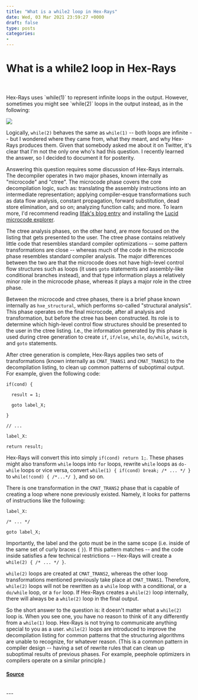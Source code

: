 ```yaml
---
title: "What is a while2 loop in Hex-Rays"
date: Wed, 03 Mar 2021 23:59:27 +0000
draft: false
type: posts
categories: 
- 
---
```

# What is a while2 loop in Hex-Rays

<br/>

<br/>
Hex-Rays uses `while(1)` to represent infinite loops in the output. However, sometimes you might see `while(2)` loops in the output instead, as in the following:

![](https://images.squarespace-cdn.com/content/v1/53a64cc2e4b0c63fc41a3320/1614815319717-D85HI28B45S200VISPLM/while2.png?format=1000w)

Logically, `while(2)` behaves the same as `while(1)` -- both loops are infinite -- but I wondered where they came from, what they meant, and why Hex-Rays produces them. Given that somebody asked me about it on Twitter, it's clear that I'm not the only one who's had this question. I recently learned the answer, so I decided to document it for posterity.

Answering this question requires some discussion of Hex-Rays internals. The decompiler operates in two major phases, known internally as "microcode" and "ctree". The microcode phase covers the core decompilation logic, such as: translating the assembly instructions into an intermediate representation; applying compiler-esque transformations such as data flow analysis, constant propagation, forward substitution, dead store elimination, and so on; analyzing function calls; and more. To learn more, I'd recommend reading [Ilfak's blog entry](https://www.hex-rays.com/blog/microcode-in-pictures/) and installing the [Lucid microcode explorer](https://github.com/gaasedelen/lucid).

The ctree analysis phases, on the other hand, are more focused on the listing that gets presented to the user. The ctree phase contains relatively little code that resembles standard compiler optimizations -- some pattern transformations are close -- whereas much of the code in the microcode phase resembles standard compiler analysis. The major differences between the two are that the microcode does not have high-level control flow structures such as loops (it uses `goto` statements and assembly-like conditional branches instead), and that type information plays a relatively minor role in the microcode phase, whereas it plays a major role in the ctree phase.

Between the microcode and ctree phases, there is a brief phase known internally as `hxe_structural`, which performs so-called "structural analysis". This phase operates on the final microcode, after all analysis and transformation, but before the ctree has been constructed. Its role is to determine which high-level control flow structures should be presented to the user in the ctree listing. I.e., the information generated by this phase is used during ctree generation to create `if`, `if/else`, `while`, `do/while`, `switch`, and `goto` statements.

After ctree generation is complete, Hex-Rays applies two sets of transformations (known internally as `CMAT_TRANS1` and `CMAT_TRANS2`) to the decompilation listing, to clean up common patterns of suboptimal output. For example, given the following code:

```
if(cond) {
```

```
  result = 1;
```

```
  goto label_X;
```

```
}
```

```
// ...
```

```
label_X:
```

```
return result;
```

Hex-Rays will convert this into simply `if(cond) return 1;`. These phases might also transform `while` loops into `for` loops, rewrite `while` loops as `do-while` loops or vice versa, convert `while(1) { if(cond) break; /* ... */ }` to `while(!cond) { /*...*/ }`, and so on.

There is one transformation in the `CMAT_TRANS2` phase that is capable of creating a loop where none previously existed. Namely, it looks for patterns of instructions like the following:

```
label_X:
```

```
/* ... */
```

```
goto label_X;
```

Importantly, the label and the goto must be in the same scope (i.e. inside of the same set of curly braces `{` `}`). If this pattern matches -- and the code inside satisfies a few technical restrictions -- Hex-Rays will create a `while(2) { /* ... */ }`.

`while(2)` loops are created at `CMAT_TRANS2`, whereas the other loop transformations mentioned previously take place at `CMAT_TRANS1`. Therefore, `while(2)` loops will not be rewritten as a `while` loop with a conditional, or a `do/while` loop, or a `for` loop. If Hex-Rays creates a `while(2)` loop internally, there will always be a `while(2)` loop in the final output.

So the short answer to the question is: it doesn't matter what a `while(2)` loop is. When you see one, you have no reason to think of it any differently from a `while(1)` loop. Hex-Rays is not trying to communicate anything special to you as a user. `while(2)` loops are introduced to improve the decompilation listing for common patterns that the structuring algorithms are unable to recognize, for whatever reason. (This is a common pattern in compiler design -- having a set of rewrite rules that can clean up suboptimal results of previous phases. For example, peephole optimizers in compilers operate on a similar principle.)

#### [Source](https://www.msreverseengineering.com/blog/2021/3/3/what-is-a-while2-loop-in-hex-rays)

<br/>
---
